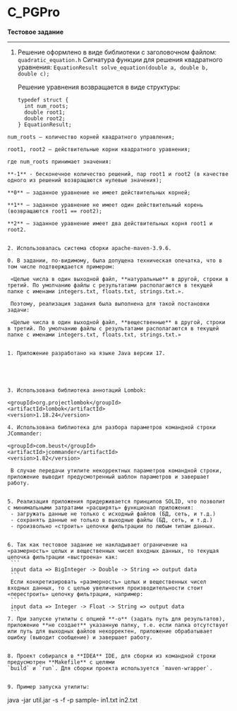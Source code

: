 # C_PGPro

**Тестовое задание**

---

1.	Решение оформлено в виде библиотеки с заголовочном файлом:
    `quadratic_equation.h`
  	Cигнатура функции для решения квадратного уравнения:
  	`EquationResult solve_equation(double a, double b, double c);`
  	
  	Решение уравнения возвращается в виде структуры:
  	```
    typedef struct {
      int num_roots;
      double root1;
      double root2;
    } EquationResult;
   ```
   num_roots – количество корней квадратного управления;

   root1, root2 – действительные корни квадратного уравнения;

   где num_roots принимает значения:

   **-1** - бесконечное количество решений, пар root1 и root2 (в качестве одного из решений возвращаются нулевые значения);

   **0** – заданное уравнение не имеет действительных корней;

   **1** – заданное уравнение не имеет один действительный корень (возвращаются root1 == root2);

   **2** – заданное уравнение имеет два действительных корня root1 и root2.


2. Использовалась система сборки apache-maven-3.9.6.

0. В задании, по-видимому, была допущена техническая опечатка, что в том числе подтверждается примером:
   
    «Целые числа в один выходной файл, **натуральные** в другой, строки в третий. По умолчанию файлы с результатами располагаются в текущей папке с именами integers.txt, floats.txt, strings.txt.».

    Поэтому, реализация задания была выполнена для такой постановки задачи:
    
    «Целые числа в один выходной файл, **вещественные** в другой, строки в третий. По умолчанию файлы с результатами располагаются в текущей папке с именами integers.txt, floats.txt, strings.txt.»


1. Приложение разработано на языке Java версии 17.





3. Использована библиотека аннотаций Lombok:
   ```
    <groupId>org.projectlombok</groupId>
    <artifactId>lombok</artifactId>
    <version>1.18.24</version>
   ```
4. Использована библиотека для разбора параметров командной строки JCommander:
   ```
    <groupId>com.beust</groupId>
    <artifactId>jcommander</artifactId>
    <version>1.82</version>
   ```
    В случае передачи утилите некорректных параметров командной строки, приложение выводит предусмотренный шаблон параметров и завершает работу.


5. Реализация приложения придерживается принципов SOLID, что позволит с минимальными затратами «расширять» функционал приложения:
    - загружать данные не только с исходный файлов (БД, сеть, и т.д.)
    - сохранять данные не только в выходные файлы (БД, сеть, и т.д.)
    - произвольно «строить» цепочки фильтрации по любым типам данных.


6. Так как тестовое задание не накладывает ограничение на «размерность» целых и вещественных чисел входных данных, то текущая цепочка фильтрации «выстроена» как:
    ```
    input data => BigInteger -> Double -> String => output data
    ```
    Если конкретизировать «размерность» целых и вещественных чисел входных данных, то с целью увеличения производительности стоит «перестроить» цепочку фильтрации, например:
    ```
    input data => Integer -> Float -> String => output data
    ```
7. При запуске утилиты с опцией **-o** (задать путь для результатов), приложение **не создает** указанную папку, т.е. если папка отсутствует или путь для выходных файлов некорректен, приложение обрабатывает ошибку (выводит сообщение) и завершает работу.


8. Проект собирался в **IDEA** IDE, для сборки из командной строки предусмотрен **Makefile** с целями
   `build` и `run`. Для сборки проекта используется `maven-wrapper`.


9. Пример запуска утилиты:
   ```
   java -jar util.jar -s -f -p sample- in1.txt in2.txt
   ```
